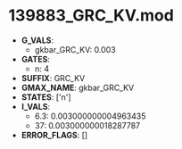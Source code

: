 # 139883_GRC_KV.mod

- **G_VALS**:
  - gkbar_GRC_KV: 0.003
- **GATES**:
  - n: 4
- **SUFFIX**: GRC_KV
- **GMAX_NAME**: gkbar_GRC_KV
- **STATES**: ['n']
- **I_VALS**:
  - 6.3: 0.003000000004963435
  - 37: 0.003000000018287787
- **ERROR_FLAGS**: []
